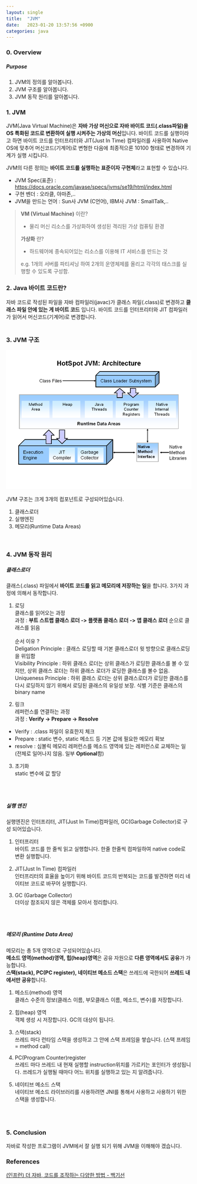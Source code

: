 ```yaml
---
layout: single
title:  "JVM"
date:   2023-01-20 13:57:56 +0900
categories: java
---
```

### 0. Overview
##### Purpose
1. JVM의 정의를 알아봅니다.
2. JVM 구조를 알아봅니다.
3. JVM 동작 원리를 알아봅니다.


### 1. JVM
JVM(Java Virtual Machine)은 **자바 가상 머신으로 자바 바이트 코드(.class파일)을 OS 특화된 코드로 변환하여 실행 시켜주는 가상의 머신**입니다. 바이트 코드를 실행이라고 하면 바이트 코드를 인터프리터와 JIT(Just In Time) 컴파일러를 사용하여 Native OS에 맞추어 머신코드(기계어)로 변형한 다음에 최종적으론 10100 형태로 변경하여 기계가 실행 시킵니다.

JVM의 다른 정의는 **바이트 코드를 실행하는 표준이자 구현체**라고 표현할 수 있습니다.

- JVM Spec(표준) : https://docs.oracle.com/javase/specs/jvms/se19/html/index.html 
- 구현 벤더 : 오라클, 아마존,..
- JVM을 만드는 언어 : Sun사 JVM (C언어), IBM사 JVM : SmallTalk,..

> **VM (Virtual Machine)** 이란? <br>
> - 물리 머신 리소스를 가상화하여 생성된 격리된 가상 컴퓨팅 환경<br>
>
> **가상화** 란?<br>
> - 하드웨어에 종속되어있는 리소스를 이용해 IT 서비스를 만드는 것<br>
>
> e.g. 1개의 서버를 파티셔닝 하여 2개의 운영체제를 올리고 각각의 태스크를 실행할 수 있도록 구성함. 


### 2. Java 바이트 코드란?
자바 코드로 작성된 파일을 자바 컴파일러(javac)가 클래스 파일(.class)로 변경하고 **클래스 파일 안에 있는 게 바이트 코드** 입니다.
바이트 코드를 인터프리터와 JIT 컴파일러가 읽어서 머신코드(기계어)로 변경합니다.
<br/>
<br/>

### 3. JVM 구조 
![JVM 구조 (Oracle)](/assets/images/posts/jvm.png)

JVM 구조는 크게 3개의 컴포넌트로 구성되어있습니다.
1. 클래스로더
2. 실행엔진
3. 메모리(Runtime Data Areas)

<br/>

### 4. JVM 동작 원리

##### 클래스로더
클래스(.class) 파일에서 **바이트 코드를 읽고 메모리에 저장하는 일**을 합니다. 3가지 과정에 의해서 동작합니다.

1. 로딩<br>
클래스를 읽어오는 과정 <br>
과정 : **부트 스트랩 클래스 로더 -> 플랫폼 클래스 로더 -> 앱 클래스 로더** 순으로 클래스를 읽음<br><br>
순서 이유 ? <br>
Deligation Principle : 클래스 로딩할 때 기본 클래스로더 윗 방향으로 클래스로딩을 위임함<br>
Visibility Principle : 하위 클래스 로더는 상위 클래스가 로딩한 클래스를 볼 수 있지만, 상위 클래스 로더는 하위 클래스 로더가 로딩한 클래스를 볼수 없음. <br>
Uniqueness Principle : 하위 클래스 로더는 상위 클래스로더가 로딩한 클래스를 다시 로딩하지 않기 위해서 로딩된 클래스의 유일성 보장. 식별 기준은 클래스의 binary name 

2. 링크<br>
레퍼런스를 연결하는 과정 <br>
과정 : **Verify -> Prepare -> Resolve**
- Verify : .class 파일이 유효한지 체크 
- Prepare : static 변수, static 메소드 등 기본 값에 필요한 메모리 확보 
- resolve : 심볼릭 메모리 레퍼런스를 메소드 영역에 있는 레퍼런스로 교체하는 일 (전체로 일어나지 않음. 일부 **Optional**함)

3. 초기화<br>
static 변수에 값 할당

<br>
<br>

##### 실행 엔진
실행엔진은 인터프리터, JIT(Just In Time)컴파일러, GC(Garbage Collector)로 구성 되어있습니다.

1. 인터프리터<br>
바이트 코드를 한 줄씩 읽고 실행합니다. 한줄 한줄씩 컴파일하여 native code로 변환 실행합니다.

2. JIT(Just In Time) 컴파일러<br>
인터프리터의 효율을 높이기 위해 바이트 코드의 반복되는 코드를 발견하면 미리 네이티브 코드로 바꾸어 실행합니다. 

3. GC (Garbage Collector)<br>
더이상 참조되지 않은 객체를 모아서 정리합니다.

<br>
<br>

##### 메모리 (Runtime Data Area)
메모리는 총 5개 영역으로 구성되어있습니다. <br> **메소드 영역(method)영역, 힙(heap)영역**은 공유 자원으로 **다른 영역에서도 공유**가 가능합니다.<br>
**스택(stack), PC(PC register), 네이티브 메소드 스택**은 쓰레드에 국한되어 **쓰레드 내에서만 공유**합니다.<br>
1. 메소드(method) 영역<br>
클래스 수준의 정보(클래스 이름, 부모클래스 이름, 메소드, 변수)를 저장합니다.

2. 힙(heap) 영역<br>
객체 생성 시 저장합니다. GC의 대상이 됩니다.

3. 스택(stack)<br>
쓰레드 마다 런타임 스택을 생성하고 그 안에 스택 프레임을 쌓습니다. (스택 프레임 = method call)

4. PC(Program Counter)register<br>
쓰레드 마다 쓰레드 내 현재 실행할 instruction위치를 가르키는 포인터가 생성됩니다. 쓰레드가 실행될 때마다 어느 위치를 실행하고 있는 지 알려줍니다.


5. 네이티브 메소드 스택<br>
네이티브 메소드 라이브러리를 사용하려면 JNI를 통해서 사용하고 사용하기 위한 스택을 생성합니다.

<br>
<br>

### 5. Conclusion
자바로 작성한 프로그램이 JVM에서 잘 실행 되기 위해 JVM을 이해해야 겠습니다. 

### References
[(인프런) 더 자바, 코드를 조작하는 다양한 방법 - 백기선]

[(인프런) 더 자바, 코드를 조작하는 다양한 방법 - 백기선]: https://www.inflearn.com/course/the-java-code-manipulation
